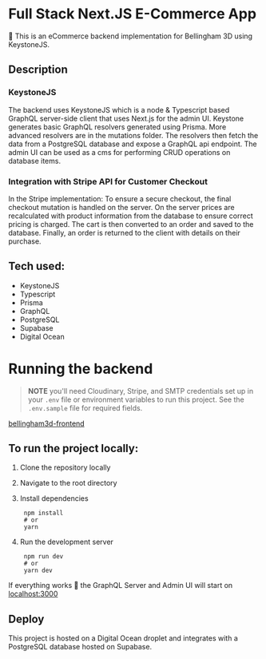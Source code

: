 # Full Stack Next.JS E-Commerce App

👋 This is an eCommerce backend implementation for Bellingham 3D using KeystoneJS.

## Description
### KeystoneJS

The backend uses KeystoneJS which is a node & Typescript based GraphQL server-side client that uses Next.js for the admin UI. Keystone generates basic GraphQL resolvers generated using Prisma. More advanced resolvers are in the mutations folder. The resolvers then fetch the data from a PostgreSQL database and expose a GraphQL api endpoint. The admin UI can be used as a cms for performing CRUD operations on database items.

### Integration with Stripe API for Customer Checkout

In the Stripe implementation: To ensure a secure checkout, the final checkout mutation is handled on the server. On the server prices are recalculated with product information from the database to ensure correct pricing is charged. The cart is then converted to an order and saved to the database. Finally, an order is returned to the client with details on their purchase.

## Tech used:

- KeystoneJS
- Typescript
- Prisma
- GraphQL
- PostgreSQL
- Supabase
- Digital Ocean
# Running the backend

> **NOTE** you'll need Cloudinary, Stripe, and SMTP credentials set up in your `.env` file or environment variables to run this project. See the `.env.sample` file for required fields.

[bellingham3d-frontend](https://github.com/ryan3738/bellingham3d-frontend)

## To run the project locally:

1. Clone the repository locally
2. Navigate to the root directory
3. Install dependencies
   
        npm install
        # or
        yarn

4. Run the development server
   
        npm run dev
        # or
        yarn dev

If everything works 🤞 the GraphQL Server and Admin UI will start on [localhost:3000](http://localhost:3000)
## Deploy

This project is hosted on a Digital Ocean droplet and integrates with a PostgreSQL database hosted on Supabase.